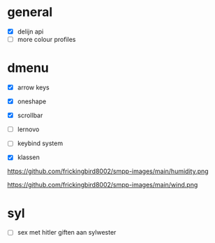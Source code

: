 # general
- [x] delijn api
- [ ] more colour profiles

# dmenu
- [x] arrow keys
- [x] oneshape
- [x] scrollbar
- [ ] lernovo
- [ ] keybind system
- [x] klassen



https://github.com/frickingbird8002/smpp-images/main/humidity.png

https://github.com/frickingbird8002/smpp-images/main/wind.png






































# syl
- [ ] sex met hitler giften aan sylwester
